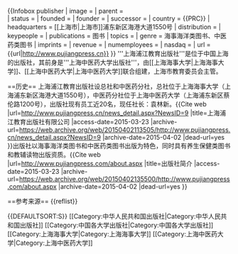 {{Infobox publisher
| image        = 
| parent       =  
| status       = 
| founded      = 
| founder      = 
| successor    = 
| country      = {{PRC}}
| headquarters = [[上海市|上海市]]浦东新区海港大道1550号
| distribution = 
| keypeople    = 
| publications = 图书
| topics       = 
| genre        = 海事海洋类图书、中医药类图书
| imprints     = 
| revenue      = 
| numemployees = 
| nasdaq       = 
| url          = {{url|http://www.pujiangpress.cn}}
}}
'''上海浦江教育出版社'''是位于中国上海的出版社，其前身是'''上海中医药大学出版社'''，由[[上海海事大学|上海海事大学]]、[[上海中医药大学|上海中医药大学]]联合组建，上海市教育委员会主管。

==历史==
上海浦江教育出版社设总社和中医药分社，总社位于上海海事大学（上海浦东新区海港大道1550号），中医药分社位于上海中医药大学（上海浦东新区蔡伦路1200号），出版社现有员工近20名，现任社长：袁林新。<ref>{{Cite web |url=http://www.pujiangpress.cn/news_detail.aspx?NewsID=9 |title=上海浦江教育出版社有限公司 |access-date=2015-03-23 |archive-url=https://web.archive.org/web/20150402113505/http://www.pujiangpress.cn/news_detail.aspx?NewsID=9 |archive-date=2015-04-02 |dead-url=yes }}</ref>出版社以海事海洋类图书和中医药类图书出版为特色，同时具有养生保健类图书和教辅读物出版资质。<ref>{{Cite web |url=http://www.pujiangpress.com/about.aspx |title=出版社简介 |access-date=2015-03-23 |archive-url=https://web.archive.org/web/20150402135500/http://www.pujiangpress.com/about.aspx |archive-date=2015-04-02 |dead-url=yes }}</ref>

==参考来源==
{{reflist}}

{{DEFAULTSORT:S}}
[[Category:中华人民共和国出版社|Category:中华人民共和国出版社]]
[[Category:中国各大学出版社|Category:中国各大学出版社]]
[[Category:上海海事大学|Category:上海海事大学]]
[[Category:上海中医药大学|Category:上海中医药大学]]